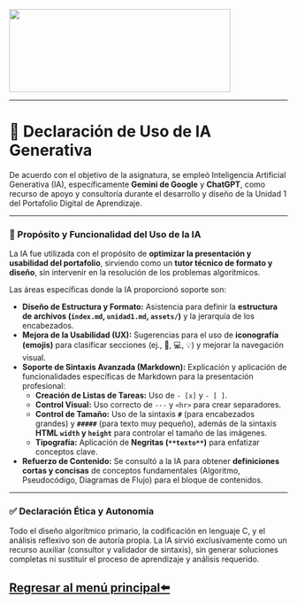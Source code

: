 <img src="https://www.integritas.mx/web/image/35542-a1bda254/robots-con-inteligencia-artificial.png" width="400" height="150">

---

# 🤖 Declaración de Uso de IA Generativa

De acuerdo con el objetivo de la asignatura, se empleó Inteligencia Artificial Generativa (IA), específicamente **Gemini de Google** y **ChatGPT**, como recurso de apoyo y consultoría durante el desarrollo y diseño de la Unidad 1 del Portafolio Digital de Aprendizaje.

---

### 👤 Propósito y Funcionalidad del Uso de la IA

La IA fue utilizada con el propósito de **optimizar la presentación y usabilidad del portafolio**, sirviendo como un **tutor técnico de formato y diseño**, sin intervenir en la resolución de los problemas algorítmicos.

Las áreas específicas donde la IA proporcionó soporte son:

* **Diseño de Estructura y Formato:** Asistencia para definir la **estructura de archivos (`index.md`, `unidad1.md`, `assets/`)** y la jerarquía de los encabezados.
* **Mejora de la Usabilidad (UX):** Sugerencias para el uso de **iconografía (emojis)** para clasificar secciones (ej., 🧠, 💻, 💡) y mejorar la navegación visual.
* **Soporte de Sintaxis Avanzada (Markdown):** Explicación y aplicación de funcionalidades específicas de Markdown para la presentación profesional:
    * **Creación de Listas de Tareas:** Uso de `- [x]` y `- [ ]`.
    * **Control Visual:** Uso correcto de `---` y `<hr>` para crear separadores.
    * **Control de Tamaño:** Uso de la sintaxis **`#`** (para encabezados grandes) y **`#####`** (para texto muy pequeño), además de la sintaxis **HTML `width` y `height`** para controlar el tamaño de las imágenes.
    * **Tipografía:** Aplicación de **Negritas (`**texto**`)** para enfatizar conceptos clave.
* **Refuerzo de Contenido:** Se consultó a la IA para obtener **definiciones cortas y concisas** de conceptos fundamentales (Algoritmo, Pseudocódigo, Diagramas de Flujo) para el bloque de contenidos.

---

### ✅ Declaración Ética y Autonomía

Todo el diseño algorítmico primario, la codificación en lenguaje C, y el análisis reflexivo son de autoría propia. La IA sirvió exclusivamente como un recurso auxiliar (consultor y validador de sintaxis), sin generar soluciones completas ni sustituir el proceso de aprendizaje y análisis requerido.

## [Regresar al menú principal⬅️](index.md)
